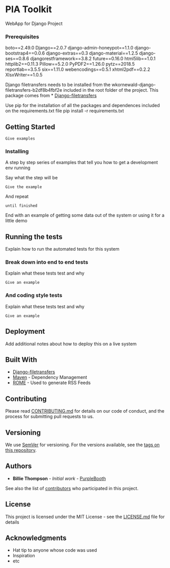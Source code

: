 # PIA Toolkit

WebApp for Django Project 

### Prerequisites

boto==2.49.0
Django==2.0.7
django-admin-honeypot==1.1.0
django-bootstrap4==0.0.6
django-extras==0.3
django-material==1.2.5
django-ses==0.8.6
djangorestframework==3.8.2
future==0.16.0
html5lib==1.0.1
httplib2==0.11.3
Pillow==5.2.0
PyPDF2==1.26.0
pytz==2018.5
reportlab==3.5.5
six==1.11.0
webencodings==0.5.1
xhtml2pdf==0.2.2
XlsxWriter==1.0.5

Django filetransfers needs to be installed from the wkornewald-django-filetransfers-b2df8b4fbf2e included in the root folder of the project.
This package comes from * [Django-filetransfers](https://bitbucket.org/wkornewald/django-filetransfers)

Use pip for the installation of all the packages and dependences included on the requirements.txt file
  pip install -r requirements.txt


## Getting Started



```
Give examples
```

### Installing

A step by step series of examples that tell you how to get a development env running

Say what the step will be

```
Give the example
```

And repeat

```
until finished
```

End with an example of getting some data out of the system or using it for a little demo

## Running the tests

Explain how to run the automated tests for this system

### Break down into end to end tests

Explain what these tests test and why

```
Give an example
```

### And coding style tests

Explain what these tests test and why

```
Give an example
```

## Deployment

Add additional notes about how to deploy this on a live system

## Built With

* [Django-filetransfers](https://bitbucket.org/wkornewald/django-filetransfers)
* [Maven](https://maven.apache.org/) - Dependency Management
* [ROME](https://rometools.github.io/rome/) - Used to generate RSS Feeds

## Contributing

Please read [CONTRIBUTING.md](https://gist.github.com/PurpleBooth/b24679402957c63ec426) for details on our code of conduct, and the process for submitting pull requests to us.

## Versioning

We use [SemVer](http://semver.org/) for versioning. For the versions available, see the [tags on this repository](https://github.com/your/project/tags). 

## Authors

* **Billie Thompson** - *Initial work* - [PurpleBooth](https://github.com/PurpleBooth)

See also the list of [contributors](https://github.com/your/project/contributors) who participated in this project.

## License

This project is licensed under the MIT License - see the [LICENSE.md](LICENSE.md) file for details

## Acknowledgments

* Hat tip to anyone whose code was used
* Inspiration
* etc
